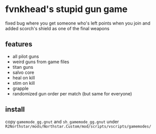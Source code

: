 # fvnkhead's stupid gun game

fixed bug where you get someone who's left points when you join and added scorch's shield as one of the final weapons

## features

  * all pilot guns
  * weird guns from game files
  * titan guns
  * salvo core
  * heal on kill
  * stim on kill
  * grapple
  * randomized gun order per match (but same for everyone)

## install

copy `gamemode_gg.gnut` and `sh_gamemode_gg.gnut`
under `R2Northstar/mods/Northstar.Custom/mod/scripts/vscripts/gamemodes/`
